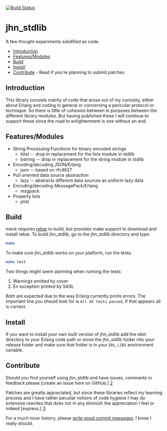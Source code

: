[![Build Status](https://secure.travis-ci.org/JanHenryNystrom/jhn_stdlib.png)](http://travis-ci.org/JanHenryNystrom/jhn_stdlib)

jhn_stdlib
==========

A few thought experiments solidified as code.

  * [Introduction](#introduction)
  * [Features/Modules](#features)
  * [Build](#build)
  * [Install](#install)
  * [Contribute](#contribute) - Read if you're planning to submit patches

<a name='introduction'>

Introduction
------------

This library consists mainly of code that arose out of my curiosity, either
about Erlang and coding in general or concerning a pericular protocol or
technique. So there is little of cohesion between in purposes between
the different library modules. But having published these I will continue
to support these since the road to enlightenment is one without an end.

<a name='features'>

Features/Modules
--------

  * String Processing Functions for binary encoded strings
    * blist -- drop in replacement for the lists module in stdlib
    * bstring -- drop in replacement for the string module in stdlib
  * Encoding/decoding JSON/Erlang
    * json -- based on rfc4627
  * Pull oriented data source abstraction
    * lazy -- abstracts different data sources as uniform lazy data
  * Encoding/decoding MessagePack/Erlang
    * msgpack
  * Property lists
    * plist

<a name='build'>

Build
-----

meck requires [rebar][1] to build, but provides make support to download and
install rebar. To build jhn_stdlib, go to the jhn_stdlib directory and type:

```sh
make
```

To make sure jhn_stdlib works on your platform, run the tests:

```sh
make test
```

Two things might seem alarming when running the tests:

  1. Warnings emitted by cover
  2. En exception printed by SASL

Both are expected due to the way Erlang currently prints errors. The
important line you should look for is `All XX tests passed`, if that
appears all is correct.


<a name='install'>

Install
-------

If you want to install your own built version of jhn_stdlib add the ebin
directory to your Erlang code path or move the jhn_stdlib folder into your
release folder and make sure that folder is in your `ERL_LIBS`
environment variable.


<a name='contribute'>

Contribute
----------

Should you find yourself using jhn_stdlib and have issues, comments or
feedback please [create an issue here on GitHub.] [2]

Patches are greatly appreciated, but since these libraries reflect my
learning process and I have rather peculiar notions of code hygiene
I may do extensive rewrites that does not in any diminish the
appreciation I feel or indeed [express.] [3]

For a much nicer history, please [write good commit messages][4].
I know I really should.

  [1]: http://github.com/rebar/rebar
       "Rebar - A build tool for Erlang"
  [2]: http://github.com/JanHenryNystrom/jhn_stdlib/issues
       "meck issues"
  [3]: http://github.com/JanHenryNystrom/jhn_stdlib/blob/master/THANKS
       "thanks"
  [4]: http://github.com/erlang/otp/wiki/Writing-good-commit-messages
       "Erlang/OTP commit messages"
